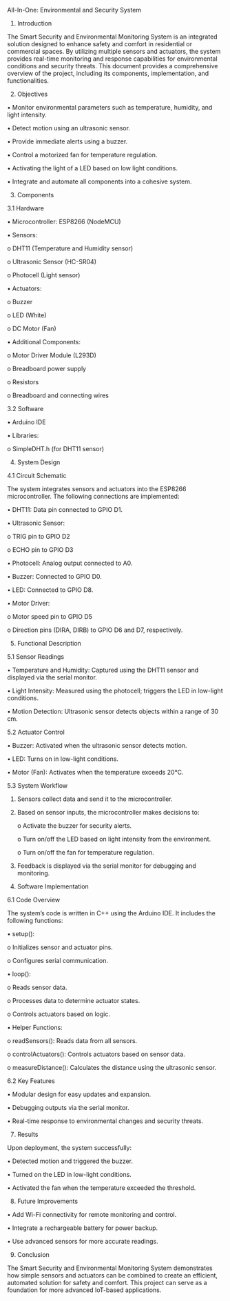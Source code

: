 All-In-One: Environmental and Security System


1. Introduction
   
The Smart Security and Environmental Monitoring System is an integrated solution designed to enhance safety and comfort in residential or commercial spaces. By utilizing multiple sensors and actuators, the system provides real-time monitoring and response capabilities for environmental conditions and security threats. This document provides a comprehensive overview of the project, including its components, implementation, and functionalities.


2. Objectives
   
•	Monitor environmental parameters such as temperature, humidity, and light intensity.

•	Detect motion using an ultrasonic sensor.

•	Provide immediate alerts using a buzzer.

•	Control a motorized fan for temperature regulation.

•	Activating the light of a LED based on low light conditions.

•	Integrate and automate all components into a cohesive system.


3. Components
   
3.1 Hardware

•	Microcontroller: ESP8266 (NodeMCU)

•	Sensors:

   o  DHT11 (Temperature and Humidity sensor)

   o	Ultrasonic Sensor (HC-SR04)
   
   o	Photocell (Light sensor)
   
•	Actuators:

   o	Buzzer
   
   o	LED (White)
   
   o	DC Motor (Fan)
   
•	Additional Components:

   o	Motor Driver Module (L293D)
   
   o	Breadboard power supply

   o	Resistors 

   o	Breadboard and connecting wires

3.2 Software

•	Arduino IDE

•	Libraries:

   o	SimpleDHT.h (for DHT11 sensor)


4. System Design
   
4.1 Circuit Schematic

The system integrates sensors and actuators into the ESP8266 microcontroller. The following connections are implemented:

•	DHT11: Data pin connected to GPIO D1.

•	Ultrasonic Sensor:

   o	TRIG pin to GPIO D2
   
   o	ECHO pin to GPIO D3
   
•	Photocell: Analog output connected to A0.

•	Buzzer: Connected to GPIO D0.

•	LED: Connected to GPIO D8.

•	Motor Driver:

   o	Motor speed pin to GPIO D5
   
   o	Direction pins (DIRA, DIRB) to GPIO D6 and D7, respectively.


5. Functional Description

5.1 Sensor Readings

•	Temperature and Humidity: Captured using the DHT11 sensor and displayed via the serial monitor.

•	Light Intensity: Measured using the photocell; triggers the LED in low-light conditions.

•	Motion Detection: Ultrasonic sensor detects objects within a range of 30 cm.

5.2 Actuator Control

•	Buzzer: Activated when the ultrasonic sensor detects motion.

•	LED: Turns on in low-light conditions.

•	Motor (Fan): Activates when the temperature exceeds 20°C.

5.3 System Workflow

1.	Sensors collect data and send it to the microcontroller.

2.	Based on sensor inputs, the microcontroller makes decisions to:

  	o	Activate the buzzer for security alerts.

  	o	Turn on/off the LED based on light intensity from the environment.

  	o	Turn on/off the fan for temperature regulation.

3.	Feedback is displayed via the serial monitor for debugging and monitoring.
   

6. Software Implementation

6.1 Code Overview

The system’s code is written in C++ using the Arduino IDE. It includes the following functions:

•	setup():
   
   o	Initializes sensor and actuator pins.
   
   o	Configures serial communication.

•	loop():
   
   o	Reads sensor data.
   
   o	Processes data to determine actuator states.
   
   o	Controls actuators based on logic.

•	Helper Functions:

   o	readSensors(): Reads data from all sensors.

   o	controlActuators(): Controls actuators based on sensor data.
   
   o	measureDistance(): Calculates the distance using the ultrasonic sensor.

6.2 Key Features

•	Modular design for easy updates and expansion.

•	Debugging outputs via the serial monitor.

•	Real-time response to environmental changes and security threats.

7. Results

Upon deployment, the system successfully:

•	Detected motion and triggered the buzzer.

•	Turned on the LED in low-light conditions.

•	Activated the fan when the temperature exceeded the threshold.


8. Future Improvements

•	Add Wi-Fi connectivity for remote monitoring and control.

•	Integrate a rechargeable battery for power backup.

•	Use advanced sensors for more accurate readings.


9. Conclusion

The Smart Security and Environmental Monitoring System demonstrates how simple sensors and actuators can be combined to create an efficient, automated solution for safety and comfort. This project can serve as a foundation for more advanced IoT-based applications.


